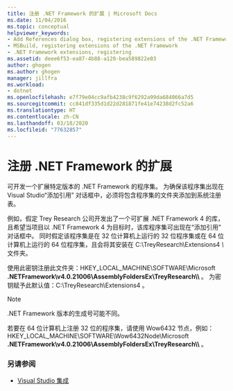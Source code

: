 ```yaml
---
title: 注册 .NET Framework 的扩展 | Microsoft Docs
ms.date: 11/04/2016
ms.topic: conceptual
helpviewer_keywords:
- Add References dialog box, registering extensions of the .NET Framework
- MSBuild, registering extensions of the .NET Framework
- .NET Framework extensions, registering
ms.assetid: deee6f53-ea87-4b88-a120-bea589822e03
author: ghogen
ms.author: ghogen
manager: jillfra
ms.workload:
- dotnet
ms.openlocfilehash: e7f79e04cc9afb4238c9f6292a99da684066a7d5
ms.sourcegitcommit: cc841df335d1d22d281871fe41e74238d2fc52a6
ms.translationtype: HT
ms.contentlocale: zh-CN
ms.lasthandoff: 03/18/2020
ms.locfileid: "77632857"
---
```

# <a name="register-extensions-of-the-net-framework"></a>注册 .NET Framework 的扩展

可开发一个扩展特定版本的 .NET Framework 的程序集。 为确保该程序集出现在 Visual Studio“添加引用”  对话框中，必须将包含程序集的文件夹添加到系统注册表。

 例如，假定 Trey Research 公司开发出了一个可扩展 .NET Framework 4 的库，且希望当项目以 .NET Framework 4 为目标时，该库程序集可出现在“添加引用”  对话框中。 同时假定该程序集是在 32 位计算机上运行的 32 位程序集或在 64 位计算机上运行的 64 位程序集，且会将其安装在 C:\TreyResearch\Extensions4 *\\* 文件夹。

 使用此密钥注册此文件夹：HKEY_LOCAL_MACHINE\SOFTWARE\Microsoft **.NETFramework\v4.0.21006\AssemblyFoldersEx\TreyResearch\\\\** 。 为密钥赋予此默认值：C:\TreyResearch\Extensions4  。

> [!NOTE]
> .NET Framework 版本的生成号可能不同。

 若要在 64 位计算机上注册 32 位的程序集，请使用 Wow6432 节点，例如：HKEY_LOCAL_MACHINE\SOFTWARE\Wow6432Node\Microsoft **.NETFramework\v4.0.21006\AssemblyFoldersEx\TreyResearch\\\\** 。

### <a name="see-also"></a>另请参阅

- [Visual Studio 集成](../msbuild/visual-studio-integration-msbuild.md)
